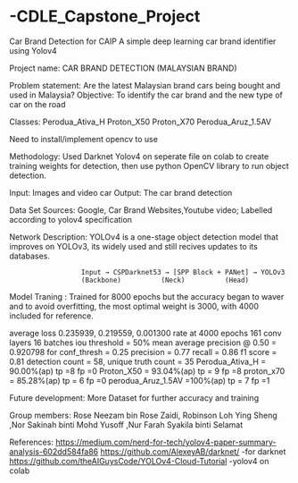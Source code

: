 # -CDLE_Capstone_Project
Car Brand Detection for CAIP
A simple deep learning car brand identifier using Yolov4

Project name: CAR BRAND DETECTION (MALAYSIAN BRAND)

Problem statement: Are the latest Malaysian brand cars being bought and used in Malaysia? 
Objective: To identify the car brand and the new type of car on the road 

Classes: 
          Perodua_Ativa_H
          Proton_X50
          Proton_X70
          Perodua_Aruz_1.5AV
          
          
Need to install/implement opencv to use

Methodology: Used Darknet Yolov4 on seperate file on colab to create training weights for detection, then use python OpenCV library to run object detection.

Input: Images and video car Output: The car brand detection 

Data Set Sources: Google, Car Brand Websites,Youtube video; Labelled according to yolov4 specification

Network Description: YOLOv4 is a one-stage object detection model that improves on YOLOv3, its widely used and still recives updates to its databases.
                      
                      Input → CSPDarknet53 → [SPP Block + PANet] → YOLOv3
                      (Backbone)          (Neck)          (Head)
                      
                      
Model Traning : Trained for 8000 epochs but the accuracy began to waver and to avoid overfitting, the most optimal weight is 3000, with 4000 included for reference.

average loss 0.235939, 0.219559, 0.001300 rate at 4000 epochs
161 conv layers 		16 batches 		iou threshold = 50%
mean average precision @ 0.50 = 0.920798	for conf_thresh = 0.25
precision = 0.77	recall = 0.86		f1 score = 0.81
detection count = 58, unique truth count = 35 
Perodua_Ativa_H = 90.00%(ap)	tp =8 fp  =0
Proton_X50	= 93.04%(ap)	tp = 9 fp =8
proton_x70	= 85.28%(ap)		tp = 6 fp =0
perodua_Aruz_1.5AV =100%(ap)	tp = 7 fp =1

Future development: More Dataset for further accuracy and training

Group members: Rose Neezam bin Rose Zaidi, Robinson Loh Ying Sheng ,Nor Sakinah binti Mohd Yusoff ,Nur Farah Syakila binti Selamat

References: https://medium.com/nerd-for-tech/yolov4-paper-summary-analysis-602dd584fa86
            https://github.com/AlexeyAB/darknet/ -for darknet
            https://github.com/theAIGuysCode/YOLOv4-Cloud-Tutorial -yolov4 on colab
